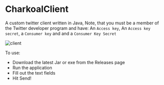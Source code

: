 # CharkoalClient
A custom twitter client written in Java, Note, that you must be a member of the Twitter developer program and have: An `Access key`, An `Access key secret`, a `Consumer key` and and a `Consumer Key Secret`

![client](https://cdn.upload.systems/uploads/XOZsvplV.png)

To use:
 - Download the latest Jar or exe from the Releases page
 - Run the application
 - Fill out the text fields
 - Hit Send!
